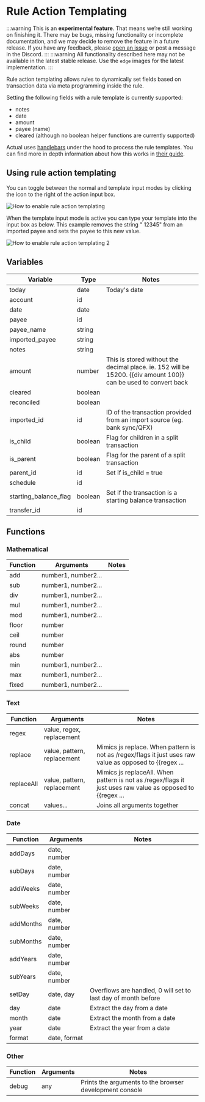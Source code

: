 # Rule Action Templating

:::warning
This is an **experimental feature**. That means we’re still working on finishing it. There may be bugs, missing functionality or incomplete documentation, and we may decide to remove the feature in a future release. If you have any feedback, please [open an issue](https://github.com/actualbudget/actual/issues) or post a message in the Discord.
:::
:::warning
All functionality described here may not be available in the latest stable release. Use the `edge` images for the latest implementation.
:::

Rule action templating allows rules to dynamically set fields based on transaction data via meta programming inside the rule.

Setting the following fields with a rule template is currently supported:
- notes
- date
- amount
- payee (name)
- cleared (although no boolean helper functions are currently supported)

Actual uses [handlebars](https://handlebarsjs.com/) under the hood to process the rule templates. You can find more in depth information about how this works in [their guide](https://handlebarsjs.com/guide).

## Using rule action templating
You can toggle between the normal and template input modes by clicking the icon to the right of the action input box.

![How to enable rule action templating](/img/experimental/rule-templating/enable-rule-templating.png)

When the template input mode is active you can type your template into the input box as below. This example removes the string " 12345" from an imported payee and sets the payee to this new value.

![How to enable rule action templating 2](/img/experimental/rule-templating/enable-rule-templating-2.png)

## Variables

| Variable              | Type    | Notes                                                                                                           |
|-----------------------|---------|-----------------------------------------------------------------------------------------------------------------|
| today                 | date    | Today's date                                                                                                    |
| account               | id      |                                                                                                                 |
| date                  | date    |                                                                                                                 |
| payee                 | id      |                                                                                                                 |
| payee_name            | string  |                                                                                                                 |
| imported_payee        | string  |                                                                                                                 |
| notes                 | string  |                                                                                                                 |
| amount                | number  | This is stored without the decimal place. ie. 152 will be 15200. {{div amount 100}} can be used to convert back |
| cleared               | boolean |                                                                                                                 |
| reconciled            | boolean |                                                                                                                 |
| imported_id           | id      | ID of the transaction provided from an import source (eg. bank sync/QFX)                                        |
| is_child              | boolean | Flag for children in a split transaction                                                                        |
| is_parent             | boolean | Flag for the parent of a split transaction                                                                      |
| parent_id             | id      | Set if is_child = true                                                                                          |
| schedule              | id      |                                                                                                                 |
| starting_balance_flag | boolean | Set if the transaction is a starting balance transaction                                                        |
| transfer_id           | id      |                                                                                                                 |

## Functions
### Mathematical

| Function | Arguments           | Notes |
|----------|---------------------|-------|
| add      | number1, number2... |       |
| sub      | number1, number2... |       |
| div      | number1, number2... |       |
| mul      | number1, number2... |       |
| mod      | number1, number2... |       |
| floor    | number              |       |
| ceil     | number              |       |
| round    | number              |       |
| abs      | number              |       |
| min      | number1, number2... |       |
| max      | number1, number2... |       |
| fixed    | number1, number2... |       |

### Text

| Function   | Arguments                   | Notes                                                                                                      |
|------------|-----------------------------|------------------------------------------------------------------------------------------------------------|
| regex      | value, regex, replacement   |                                                                                                            |
| replace    | value, pattern, replacement | Mimics js replace. When pattern is not as /regex/flags it just uses raw value as opposed to {{regex ...    |
| replaceAll | value, pattern, replacement | Mimics js replaceAll. When pattern is not as /regex/flags it just uses raw value as opposed to {{regex ... |
| concat     | values...                   | Joins all arguments together                                                                               |

### Date

| Function  | Arguments    | Notes                                                         |
|-----------|--------------|---------------------------------------------------------------|
| addDays   | date, number |                                                               |
| subDays   | date, number |                                                               |
| addWeeks  | date, number |                                                               |
| subWeeks  | date, number |                                                               |
| addMonths | date, number |                                                               |
| subMonths | date, number |                                                               |
| addYears  | date, number |                                                               |
| subYears  | date, number |                                                               |
| setDay    | date, day    | Overflows are handled, 0 will set to last day of month before |
| day       | date         | Extract the day from a date                                   |
| month     | date         | Extract the month from a date                                 |
| year      | date         | Extract the year from a date                                  |
| format    | date, format |                                                               |

### Other

| Function | Arguments | Notes                                                   |
|----------|-----------|---------------------------------------------------------|
| debug    | any       | Prints the arguments to the browser development console |
